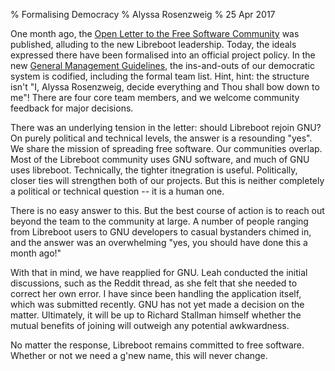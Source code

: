 % Formalising Democracy
% Alyssa Rosenzweig
% 25 Apr 2017

One month ago, the [Open Letter to the Free Software Community](/news/unity.md)
was published, alluding to the new Libreboot leadership. Today, the ideals
expressed there have been formalised into an official project policy. In the
new [General Management Guidelines](/management.md), the ins-and-outs of our
democratic system is codified, including the formal team list. Hint, hint: the
structure isn't "I, Alyssa Rosenzweig, decide everything and Thou shall bow
down to me"! There are four core team members, and we welcome community
feedback for major decisions.

There was an underlying tension in the letter: should Libreboot rejoin GNU? On
purely political and technical levels, the answer is a resounding "yes". We
share the mission of spreading free software. Our communities overlap. Most of
the Libreboot community uses GNU software, and much of GNU uses libreboot.
Technically, the tighter itnegration is useful. Politically, closer ties will
strengthen both of our projects. But this is neither completely a political or
technical question -- it is a human one.

There is no easy answer to this. But the best course of action is to reach out
beyond the team to the community at large. A number of people ranging from
Libreboot users to GNU developers to casual bystanders chimed in, and the
answer was an overwhelming "yes, you should have done this a month ago!"

With that in mind, we have reapplied for GNU. Leah conducted the initial
discussions, such as the Reddit thread, as she felt that she needed to correct
her own error. I have since been handling the application itself, which was
submitted recently. GNU has not yet made a decision on the matter. Ultimately,
it will be up to Richard Stallman himself whether the mutual benefits of
joining will outweigh any potential awkwardness.

No matter the response, Libreboot remains committed to free software. Whether
or not we need a g'new name, this will never change.
